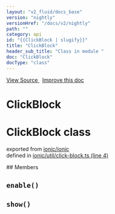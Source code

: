 ```yaml
---
layout: "v2_fluid/docs_base"
version: "nightly"
versionHref: "/docs/v2/nightly"
path: ""
category: api
id: "{{ClickBlock | slugify}}"
title: "ClickBlock"
header_sub_title: "Class in module "
doc: "ClickBlock"
docType: "class"
---
```



<div class="improve-docs">
  <a href='http://github.com/driftyco/ionic2/tree/master/ionic/util/click-block.ts#L3'>
    View Source
  </a>
  &nbsp;
  <a href='http://github.com/driftyco/ionic2/edit/master/ionic/util/click-block.ts#L3'>
    Improve this doc
  </a>
</div>




<h1 class="api-title">

  ClickBlock



</h1>







<h1 class="class export">ClickBlock <span class="type">class</span></h1>
<p class="module">exported from <a href='undefined'>ionic/ionic</a><br/>
defined in <a href="https://github.com/driftyco/ionic2/tree/master/ionic/util/click-block.ts#L4-L30">ionic/util/click-block.ts (line 4)</a>
</p>
## Members

<div id="enable"></div>
<h2>
  <code>enable()</code>

</h2>












<div id="show"></div>
<h2>
  <code>show()</code>

</h2>












